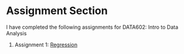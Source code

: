 # Assignment Section

I have completed the following assignments for DATA602: Intro to Data Analysis

1. Assignment 1: <a href=https://github.com/Lwhieldon/IntroToDataAnalysis/tree/master/Assignments/Assignment%201>Regression</a>
